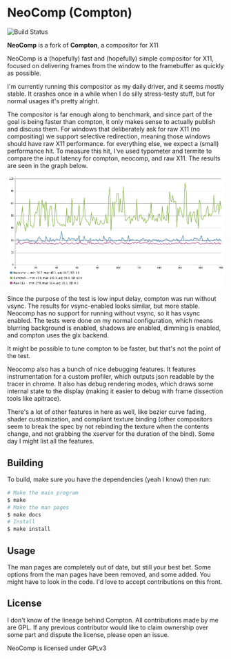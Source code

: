 # NeoComp (Compton)

![Build Status](https://github.com/delusionallogic/neocomp/workflows/CI/badge.svg)

__NeoComp__ is a fork of __Compton__, a compositor for X11

NeoComp is a (hopefully) fast and (hopefully) simple compositor for X11,
focused on delivering frames from the window to the framebuffer as
quickly as possible.

I'm currently running this compositor as my daily driver, and it seems
mostly stable. It crashes once in a while when I do silly stress-testy
stuff, but for normal usages it's pretty alright.

The compositor is far enough along to benchmark, and since part of the
goal is being faster than compton, it only makes sense to actually
publish and discuss them. For windows that deliberately ask for raw X11
(no compositing) we support selective redirection, meaning those windows
should have raw X11 performance. for everything else, we expect
a (small) performance hit. To measure this hit, I've used typometer and
termite to compare the input latency for compton, neocomp, and raw X11.
The results are seen in the graph below.

![Comparison Graph](images/delay_comparison.png)

Since the purpose of the test is low input delay, compton was run
without vsync. The results for vsync-enabled looks similar, but more
stable. Neocomp has no support for running without vsync, so it has
vsync enabled. The tests were done on my normal configuration, which
means blurring background is enabled, shadows are enabled, dimming is
enabled, and compton uses the glx backend.

It might be possible to tune compton to be faster, but that's not the
point of the test.

Neocomp also has a bunch of nice debugging features. It features
instrumentation for a custom profiler, which outputs json readable by
the tracer in chrome. It also has debug rendering modes, which draws
some internal state to the display (making it easier to debug with frame
dissection tools like apitrace).

There's a lot of other features in here as well, like bezier curve
fading, shader customization, and compliant texture binding (other
compositors seem to break the spec by not rebinding the texture when the
contents change, and not grabbing the xserver for the duration of the
bind). Some day I might list all the features.

## Building

To build, make sure you have the dependencies (yeah I know) then run:

```bash
# Make the main program
$ make
# Make the man pages
$ make docs
# Install
$ make install
```

## Usage

The man pages are completely out of date, but still your best bet. Some
options from the man pages have been removed, and some added. You might
have to look in the code. I'd love to accept contributions on this
front.

## License

I don't know of the lineage behind Compton. All contributions made by me
are GPL. If any previous contributor would like to claim ownership over
some part and dispute the license, please open an issue.

NeoComp is licensed under GPLv3
